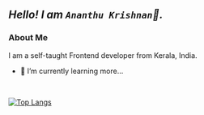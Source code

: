 ## _Hello! I am `Ananthu Krishnan`👋._

### **About Me**

I am a self-taught Frontend developer from Kerala, India.

- 🌱 I’m currently learning more...



<br>

[![Top Langs](https://github-readme-stats.vercel.app/api/top-langs/?username=anandhukrish)](https://github.com/anuraghazra/github-readme-stats)

<!--
**anandhukrish/anandhukrish** is a ✨ _special_ ✨ repository because its `README.md` (this file) appears on your GitHub profile.

Here are some ideas to get you started:

- 🔭 I’m currently working on ...
- 🌱 I’m currently learning ...
- 👯 I’m looking to collaborate on ...
- 🤔 I’m looking for help with ...
- 💬 Ask me about ...
- 📫 How to reach me: ...
- 😄 Pronouns: ...
- ⚡ Fun fact: ...
-->
